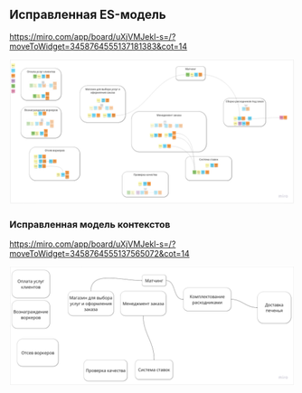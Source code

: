 ## Исправленная ES-модель
https://miro.com/app/board/uXjVMJekl-s=/?moveToWidget=3458764555137181383&cot=14

![исправленная es-модель](./resources/es-model-fixed.jpg)

### Исправленная модель контекстов
https://miro.com/app/board/uXjVMJekl-s=/?moveToWidget=3458764555137565072&cot=14

![исправленная модель контекстов](./resources/es-contexts-fixed.jpg)